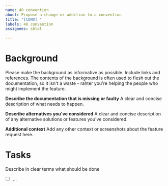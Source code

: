 ```yaml
---
name: 40 convention
about: Propose a change or addition to a convention
title: "[CONV] "
labels: 40 convention
assignees: sbtal

---
```


# Background

Please make the background as informative as possible. Include links and references. The contents of the background is often used to flesh out the documentation, so it isn't a waste - rahter you're helping the people who might implement the feature.

**Describe the documentation that is missing or faulty**
A clear and concise description of what needs to happen.

**Describe alternatives you've considered**
A clear and concise description of any alternative solutions or features you've considered.

**Additional context**
Add any other context or screenshots about the feature request here.

# Tasks

Describe in clear terms what should be done
- [ ] ...
